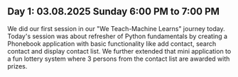 ## Day 1: 03.08.2025 Sunday 6:00 PM to 7:00 PM
We did our first session in our "We Teach-Machine Learns" journey today. Today's session was about refresher of Python fundamentals by creating a Phonebook application with basic functionality like add contact, search contact and display contact list. We further extended that mini application to a fun lottery system where 3 persons from the contact list are awarded with prizes.